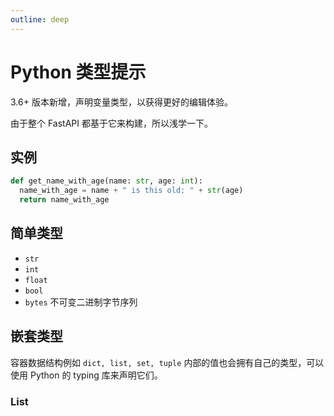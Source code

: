 ```yaml
---
outline: deep
---
```



# Python 类型提示

3.6+ 版本新增，声明变量类型，以获得更好的编辑体验。

由于整个 FastAPI 都基于它来构建，所以浅学一下。

## 实例

```py
def get_name_with_age(name: str, age: int):
  name_with_age = name + " is this old: " + str(age)
  return name_with_age
```

## 简单类型

- `str`
- `int`
- `float`
- `bool`
- `bytes` 不可变二进制字节序列

## 嵌套类型

容器数据结构例如 `dict, list, set, tuple` 内部的值也会拥有自己的类型，可以使用 Python 的 typing 库来声明它们。

### List


